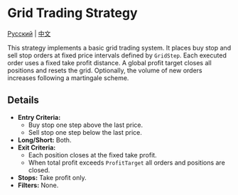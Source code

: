 # Grid Trading Strategy
[Русский](README_ru.md) | [中文](README_cn.md)

This strategy implements a basic grid trading system. It places buy stop and sell stop orders at fixed price intervals defined by `GridStep`. Each executed order uses a fixed take profit distance. A global profit target closes all positions and resets the grid. Optionally, the volume of new orders increases following a martingale scheme.

## Details

- **Entry Criteria:**
  - Buy stop one step above the last price.
  - Sell stop one step below the last price.
- **Long/Short:** Both.
- **Exit Criteria:**
  - Each position closes at the fixed take profit.
  - When total profit exceeds `ProfitTarget` all orders and positions are closed.
- **Stops:** Take profit only.
- **Filters:** None.
